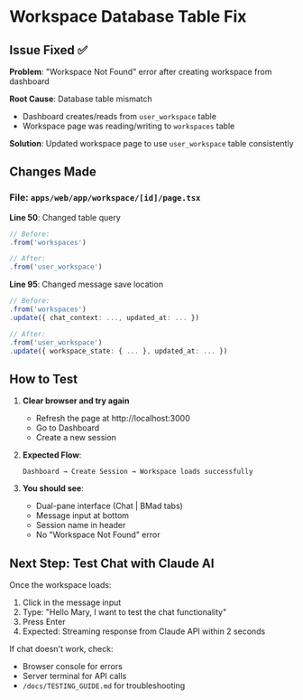 # Workspace Database Table Fix

## Issue Fixed ✅

**Problem**: "Workspace Not Found" error after creating workspace from dashboard

**Root Cause**: Database table mismatch
- Dashboard creates/reads from `user_workspace` table
- Workspace page was reading/writing to `workspaces` table  

**Solution**: Updated workspace page to use `user_workspace` table consistently

## Changes Made

### File: `apps/web/app/workspace/[id]/page.tsx`

**Line 50**: Changed table query
```typescript
// Before:
.from('workspaces')

// After:
.from('user_workspace')
```

**Line 95**: Changed message save location
```typescript
// Before:
.from('workspaces')
.update({ chat_context: ..., updated_at: ... })

// After:
.from('user_workspace')
.update({ workspace_state: { ... }, updated_at: ... })
```

## How to Test

1. **Clear browser and try again**
   - Refresh the page at http://localhost:3000
   - Go to Dashboard
   - Create a new session

2. **Expected Flow**:
   ```
   Dashboard → Create Session → Workspace loads successfully
   ```

3. **You should see**:
   - Dual-pane interface (Chat | BMad tabs)
   - Message input at bottom
   - Session name in header
   - No "Workspace Not Found" error

## Next Step: Test Chat with Claude AI

Once the workspace loads:

1. Click in the message input
2. Type: "Hello Mary, I want to test the chat functionality"
3. Press Enter
4. Expected: Streaming response from Claude API within 2 seconds

If chat doesn't work, check:
- Browser console for errors
- Server terminal for API calls
- `/docs/TESTING_GUIDE.md` for troubleshooting
